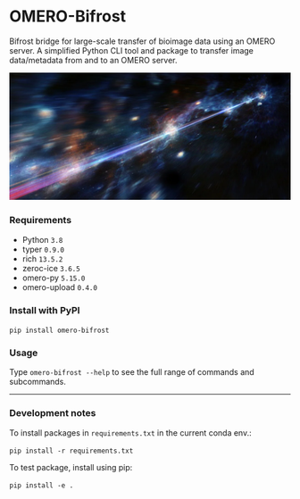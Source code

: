 # OMERO-Bifrost

Bifrost bridge for large-scale transfer of bioimage data using an OMERO server. A simplified Python CLI tool and package to transfer image data/metadata from and to an OMERO server.

![omero-bifrost](docs/images/bifrost_img.png)

### Requirements

- Python `3.8`
- typer `0.9.0`
- rich `13.5.2`
- zeroc-ice `3.6.5`
- omero-py `5.15.0`
- omero-upload `0.4.0`


### Install with PyPI

`pip install omero-bifrost`

### Usage

Type `omero-bifrost --help` to see the full range of commands and subcommands.

---

### Development notes

To install packages in `requirements.txt` in the current conda env.:

`pip install -r requirements.txt`

To test package, install using pip:

`pip install -e .`

